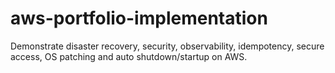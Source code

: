 # aws-portfolio-implementation
Demonstrate disaster recovery, security, observability, idempotency, secure access, OS patching and auto shutdown/startup on AWS.
